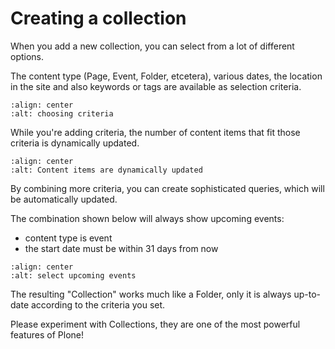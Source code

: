 # Creating a collection

When you add a new collection, you can select from a lot of different options.

The content type (Page, Event, Folder, etcetera), various dates, the location in the site and also keywords or tags are available as selection criteria.

```{figure} collection1.png
:align: center
:alt: choosing criteria
```

While you're adding criteria, the number of content items that fit those criteria is dynamically updated.

```{figure} collection2.png
:align: center
:alt: Content items are dynamically updated
```

By combining more criteria, you can create sophisticated queries, which will be automatically updated.

The combination shown below will always show upcoming events:

- content type is event
- the start date must be within 31 days from now

```{figure} collection3.png
:align: center
:alt: select upcoming events
```

The resulting "Collection" works much like a Folder, only it is always up-to-date according to the criteria you set.

Please experiment with Collections, they are one of the most powerful features of Plone!
